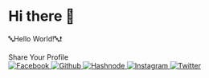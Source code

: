 # Hi there 👋

🔤Hello World!🔤❗️

<html>
  <head></head>
  <body>
    <div class="container1">
                    <div class="shareButtons">
                        <div class="shareButtons_text">Share Your Profile</div>
                        <div class="shareButtons_overlay"></div>
                        <div class="shareButtons_links">
                            <a href="#" class="shareButtons_link">
                                <img src="images/facebook-svgrepo-com.svg" alt="Facebook" class="i">
                            </a>
                            <a href="#" class="shareButtons_link">
                                <img src="images/github-svgrepo-com.svg" alt="Github" class="i">
                            </a>
                            <a href="#" class="shareButtons_link">
                                <img src="images/hashnode-icon-svgrepo-com.svg" alt="Hashnode" class="i">
                            </a>
                            <a href="#" class="shareButtons_link">
                                <img src="images/instagram-svgrepo-com.svg" alt="Instagram" class="i">
                            </a>
                            <a href="#" class="shareButtons_link">
                                <img src="images/twitter-svgrepo-com.svg" alt="Twitter" class="i">
                            </a>
                        </div>
                    </div>
     </div>
  </body>
</html>

<!--
**mohamed20911/mohamed20911** is a ✨ _special_ ✨ repository because its `README.md` (this file) appears on your GitHub profile.

Here are some ideas to get you started:

- 🔭 I’m currently working on ...
- 🌱 I’m currently learning ...
- 👯 I’m looking to collaborate on ...
- 🤔 I’m looking for help with ...
- 💬 Ask me about ...
- 📫 How to reach me: ...
- 😄 Pronouns: ...
- ⚡ Fun fact: ...
-->
